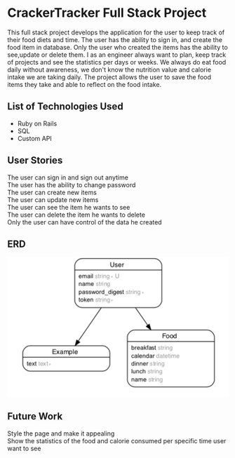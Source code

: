 # CrackerTracker Full Stack Project

This full stack project develops the application for the user to keep track of their food diets and time. The user has the ability to sign in, and create the food item in database. Only the user who created the items has the ability to see,update or delete them.
I as an engineer always want to plan, keep track of projects and see the statistics per days or weeks. We always do eat food daily without awareness, we don't know the nutrition value and calorie intake we are taking daily. The project allows the user to save the food items they take and able to reflect on the food intake.

## List of Technologies Used
<ul>
<li> Ruby on Rails </li>
<li> SQL </li>
<li> Custom API </li>
</ul>

## User Stories
The user can sign in and sign out anytime  </br>
The user has the ability to change password </br>
The user can create new items </br>
The user can update new items </br>
The user can see the item he wants to see </br>
The user can delete the item he wants to delete </br>
Only the user can have control of the data he created </br>

## ERD
![ERD](part1.png?raw=true)


## Future Work
Style the page and make it appealing </br>
Show the statistics of the food and calorie consumed per specific time user want to see </br>
